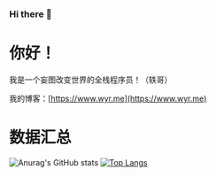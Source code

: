 ### Hi there 👋
# 你好！

我是一个妄图改变世界的全栈程序员！（轶哥）

我的博客：[https://www.wyr.me](https://www.wyr.me)

# 数据汇总

![Anurag's GitHub stats](https://github-readme-stats.vercel.app/api?username=yi-ge&theme=dark&show_icons=true&locale=cn&hide_title=true&count_private=true)
[![Top Langs](https://github-readme-stats.vercel.app/api/top-langs/?username=yi-ge&layout=compact&locale=cn&theme=dark)](https://github.com/anuraghazra/github-readme-stats)

